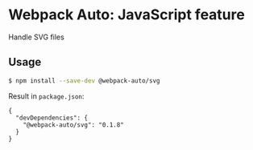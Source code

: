 #  Webpack Auto: JavaScript feature

Handle SVG files

## Usage

```sh
$ npm install --save-dev @webpack-auto/svg
```

Result in `package.json`:

```jsonc
{
  "devDependencies": {
    "@webpack-auto/svg": "0.1.8"
  }
}
```

